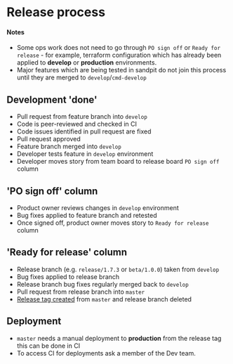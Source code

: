 Release process
===============

#### Notes

* Some ops work does not need to go through `PO sign off` or `Ready for release` - for example, terraform configuration which has already been applied to **develop** or **production** environments.
* Major features which are being tested in sandpit do not join this process until they are merged to `develop`/`cmd-develop`

## Development 'done'

* Pull request from feature branch into `develop`
* Code is peer-reviewed and checked in CI
* Code issues identified in pull request are fixed
* Pull request approved
* Feature branch merged into `develop`
* Developer tests feature in `develop` environment
* Developer moves story from team board to release board `PO sign off` column

## 'PO sign off' column

* Product owner reviews changes in `develop` environment
* Bug fixes applied to feature branch and retested
* Once signed off, product owner moves story to `Ready for release` column

## 'Ready for release' column

* Release branch (e.g. `release/1.7.3` or `beta/1.0.0`) taken from `develop`
* Bug fixes applied to release branch
* Release branch bug fixes regularly merged back to `develop`
* Pull request from release branch into `master`
* [Release tag created](TAGS.md) from `master` and release branch deleted

## Deployment

* `master` needs a manual deployment to **production** from the release tag this can be done in CI
* To access CI for deployments ask a member of the Dev team.
